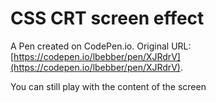 # CSS CRT screen effect

A Pen created on CodePen.io. Original URL: [https://codepen.io/lbebber/pen/XJRdrV](https://codepen.io/lbebber/pen/XJRdrV).

You can still play with the content of the screen
